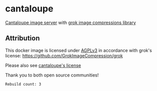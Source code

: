 # cantaloupe

[Cantaloupe image server](https://github.com/cantaloupe-project/cantaloupe) with [grok image compressions library](https://github.com/GrokImageCompression/grok)

## Attribution

This docker image is licensed under [AGPLv3](./LICENSE) in accordance with grok's license: https://github.com/GrokImageCompression/grok

Please also see [cantaloupe's license](./LICENSE.cantaloupe)

Thank you to both open source communities!

```
Rebuild count: 3
```

